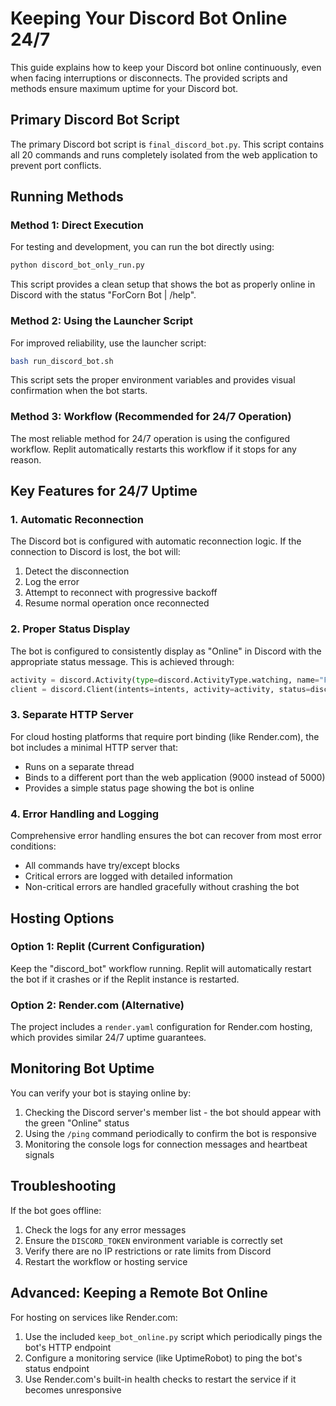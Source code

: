 # Keeping Your Discord Bot Online 24/7

This guide explains how to keep your Discord bot online continuously, even when facing interruptions or disconnects. The provided scripts and methods ensure maximum uptime for your Discord bot.

## Primary Discord Bot Script

The primary Discord bot script is `final_discord_bot.py`. This script contains all 20 commands and runs completely isolated from the web application to prevent port conflicts.

## Running Methods

### Method 1: Direct Execution

For testing and development, you can run the bot directly using:

```bash
python discord_bot_only_run.py
```

This script provides a clean setup that shows the bot as properly online in Discord with the status "ForCorn Bot | /help".

### Method 2: Using the Launcher Script

For improved reliability, use the launcher script:

```bash
bash run_discord_bot.sh
```

This script sets the proper environment variables and provides visual confirmation when the bot starts.

### Method 3: Workflow (Recommended for 24/7 Operation)

The most reliable method for 24/7 operation is using the configured workflow. Replit automatically restarts this workflow if it stops for any reason.

## Key Features for 24/7 Uptime

### 1. Automatic Reconnection

The Discord bot is configured with automatic reconnection logic. If the connection to Discord is lost, the bot will:

1. Detect the disconnection
2. Log the error
3. Attempt to reconnect with progressive backoff
4. Resume normal operation once reconnected

### 2. Proper Status Display

The bot is configured to consistently display as "Online" in Discord with the appropriate status message. This is achieved through:

```python
activity = discord.Activity(type=discord.ActivityType.watching, name="ForCorn Bot | /help")
client = discord.Client(intents=intents, activity=activity, status=discord.Status.online)
```

### 3. Separate HTTP Server

For cloud hosting platforms that require port binding (like Render.com), the bot includes a minimal HTTP server that:

- Runs on a separate thread
- Binds to a different port than the web application (9000 instead of 5000)
- Provides a simple status page showing the bot is online

### 4. Error Handling and Logging

Comprehensive error handling ensures the bot can recover from most error conditions:

- All commands have try/except blocks
- Critical errors are logged with detailed information
- Non-critical errors are handled gracefully without crashing the bot

## Hosting Options

### Option 1: Replit (Current Configuration)

Keep the "discord_bot" workflow running. Replit will automatically restart the bot if it crashes or if the Replit instance is restarted.

### Option 2: Render.com (Alternative)

The project includes a `render.yaml` configuration for Render.com hosting, which provides similar 24/7 uptime guarantees.

## Monitoring Bot Uptime

You can verify your bot is staying online by:

1. Checking the Discord server's member list - the bot should appear with the green "Online" status
2. Using the `/ping` command periodically to confirm the bot is responsive
3. Monitoring the console logs for connection messages and heartbeat signals

## Troubleshooting

If the bot goes offline:

1. Check the logs for any error messages
2. Ensure the `DISCORD_TOKEN` environment variable is correctly set
3. Verify there are no IP restrictions or rate limits from Discord
4. Restart the workflow or hosting service

## Advanced: Keeping a Remote Bot Online

For hosting on services like Render.com:

1. Use the included `keep_bot_online.py` script which periodically pings the bot's HTTP endpoint
2. Configure a monitoring service (like UptimeRobot) to ping the bot's status endpoint
3. Use Render.com's built-in health checks to restart the service if it becomes unresponsive